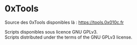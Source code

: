 # 0xTools

Source des 0xTools disponibles là : https://tools.0x010c.fr

Scripts disponibles sous licence GNU GPLv3.<br/>
Scripts distributed under the terms of the GNU GPLv3 license.
